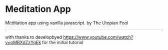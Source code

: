# Meditation App

Meditation app using vanilla javascript.
by The Utopian Fool

------------------------------------------------------

with thanks to developbyed
https://www.youtube.com/watch?v=oMBXdZzYqEk
for the initial tutorial
